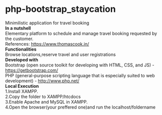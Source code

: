 # php-bootstrap_staycation
Minimilistic application for travel booking<br>
<b>In a nutshell</b><br>
Elementary platform to schedule and manage travel booking requested by the customer.<br>
References: https://www.thomascook.in/ <br>
<b>Functionalities</b><br>
Browse locations,reserve travel and user registrations<br> 
<b>Developed with</b><br>
Bootstrap (open source toolkit for developing with HTML, CSS, and JS) - https://getbootstrap.com/<br>
PHP (general-purpose scripting language that is especially suited to web development) - http://www.php.net/<br>
<b>Local Execution</b><br> 
1.Install XAMPP.<br>
2.Copy the folder to XAMPP/htcdocs<br>
3.Enable Apache and MySQL in XAMPP.<br>
4.Open the browser(your preffered one)and run the localhost/foldername <br>
